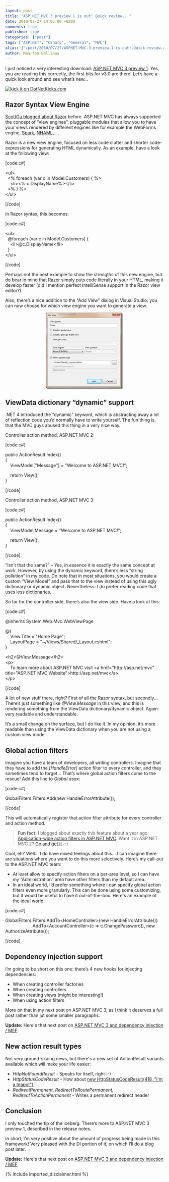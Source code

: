 ```yaml
---
layout: post
title: "ASP.NET MVC 3 preview 1 is out! Quick review..."
date: 2010-07-27 14:05:00 +0200
comments: true
published: true
categories: ["post"]
tags: ["ASP.NET", "CSharp", "General", "MVC"]
alias: ["/post/2010/07/27/ASPNET-MVC-3-preview-1-is-out!-Quick-review.aspx", "/post/2010/07/27/aspnet-mvc-3-preview-1-is-out!-quick-review.aspx"]
author: Maarten Balliauw
---
```

<p>I just noticed a very interesting download: <a href="http://www.microsoft.com/downloads/details.aspx?displaylang=en&amp;FamilyID=cb42f741-8fb1-4f43-a5fa-812096f8d1e8&amp;utm_source=feedburner&amp;utm_medium=feed&amp;utm_campaign=Feed%3A+MicrosoftDownloadCenter+%28Microsoft+Download+Center%29#tm">ASP.NET MVC 3 preview 1</a>. Yes, you are reading this correctly, the first bits for v3.0 are there! Let&rsquo;s have a quick look around and see what&rsquo;s new...</p>
<p><a href="http://www.dotnetkicks.com/kick/?url=/post/2010/07/22/ASPNET-MVC-3-preview-1-is-out!-Quick-review.aspx&amp;title=ASP.NET MVC 3 preview 1 is out! Quick review..."><img src="http://www.dotnetkicks.com/Services/Images/KickItImageGenerator.ashx?url=/post/2010/07/22/ASPNET-MVC-3-preview-1-is-out!-Quick-review.aspx" border="0" alt="kick it on DotNetKicks.com" /> </a></p>
<h2>Razor Syntax View Engine</h2>
<p><a href="http://weblogs.asp.net/scottgu/archive/2010/07/02/introducing-razor.aspx" target="_blank">ScottGu blogged about Razor</a> before. ASP.NET MVC has always supported the concept of &ldquo;view engines&rdquo;, pluggable modules that allow you to have your views rendered by different engines like for example the WebForms engine, <a href="http://sparkviewengine.com/" target="_blank">Spark</a>, <a href="http://code.google.com/p/nhaml/" target="_blank">NHAML</a>, &hellip;</p>
<p>Razor is a new view engine, focused on less code clutter and shorter code-expressions for generating HTML dynamically. As an example, have a look at the following view:</p>
<p>[code:c#]</p>
<p>&lt;ul&gt;<br />&nbsp; &lt;% foreach (var c in Model.Customers) { %&gt; <br />&nbsp;&nbsp;&nbsp; &lt;li&gt;&lt;%:c.DisplayName%&gt;&lt;/li&gt; <br />&nbsp; &lt;% } %&gt; <br />&lt;/ul&gt;</p>
<p>[/code]</p>
<p>In Razor syntax, this becomes:</p>
<p>[code:c#]</p>
<p>&lt;ul&gt; <br />&nbsp; @foreach (var c in Model.Customers) { <br />&nbsp;&nbsp;&nbsp; &lt;li&gt;@c.DisplayName&lt;/li&gt; <br />&nbsp; } <br />&lt;/ul&gt;</p>
<p>[/code]</p>
<p>Perhaps not the best example to show the strengths of this new engine, but do bear in mind that Razor simply puts code literally in your HTML, making it develop faster (did I mention perfect IntelliSense support in the Razor view editor?).</p>
<p>Also, there&rsquo;s a nice addition to the &ldquo;Add View&rdquo; dialog in Visual Studio: you can now choose for which view engine you want to generate a view.</p>
<p><a href="/images/image_50.png"><img style="border-right-width: 0px; display: block; float: none; border-top-width: 0px; border-bottom-width: 0px; margin-left: auto; border-left-width: 0px; margin-right: auto" title="Razor view engine - Add view dialog" src="/images/image_thumb_22.png" border="0" alt="Razor view engine - Add view dialog" width="244" height="242" /></a></p>
<h2>ViewData dictionary &ldquo;dynamic&rdquo; support</h2>
<p>.NET 4 introduced the &ldquo;dynamic&rdquo; keyword, which is abstracting away a lot of reflection code you&rsquo;d normally have to write yourself. The fun thing is, that the MVC guys abused this thing in a very nice way.</p>
<p>Controller action method, ASP.NET MVC 2:</p>
<p>[code:c#]</p>
<p>public ActionResult Index() <br />{ <br />&nbsp;&nbsp;&nbsp; ViewModel["Message"] = "Welcome to ASP.NET MVC!";</p>
<p>&nbsp;&nbsp;&nbsp; return View(); <br />}</p>
<p>[/code]</p>
<p>Controller action method, ASP.NET MVC 3:</p>
<p>[code:c#]</p>
<p>public ActionResult Index() <br />{ <br />&nbsp;&nbsp;&nbsp; ViewModel.Message = "Welcome to ASP.NET MVC!";</p>
<p>&nbsp;&nbsp;&nbsp; return View(); <br />}</p>
<p>[/code]</p>
<p>&ldquo;Isn&rsquo;t that the same?&rdquo; &ndash; Yes, in essence it is exactly the same concept at work. However, by using the dynamic keyword, there&rsquo;s less &ldquo;string pollution&rdquo; in my code. Do note that in most situations, you would create a custom &ldquo;View Model&rdquo; and pass that to the view instead of using this ugly dictionary or dynamic object. Nevertheless: I do prefer reading code that uses less dictionaries.</p>
<p>So far for the controller side, there&rsquo;s also the view side. Have a look at this:</p>
<p>[code:c#]</p>
<p>@inherits System.Web.Mvc.WebViewPage</p>
<p>@{ <br />&nbsp;&nbsp;&nbsp; View.Title = "Home Page"; <br />&nbsp;&nbsp;&nbsp; LayoutPage = "~/Views/Shared/_Layout.cshtml"; <br />}</p>
<p>&lt;h2&gt;@View.Message&lt;/h2&gt; <br />&lt;p&gt; <br />&nbsp;&nbsp;&nbsp; To learn more about ASP.NET MVC visit &lt;a href="http://asp.net/mvc" title="ASP.NET MVC Website"&gt;http://asp.net/mvc&lt;/a&gt;. <br />&lt;/p&gt;</p>
<p>[/code]</p>
<p>A lot of new stuff there, right? First of all the Razor syntax, but secondly&hellip; There&rsquo;s just something like <em>@View.Message</em> in this view, and this is rendering something from the ViewData dictionary/dynamic object. Again: very readable and understandable.</p>
<p>It&rsquo;s a small change on the surface, but I do like it. In my opinion, it&rsquo;s more readable than using the ViewData dictionary when you are not using a custom view model.</p>
<h2>Global action filters</h2>
<p>Imagine you have a team of developers, all writing controllers. Imagine that they have to add the<em> [HandleError]</em> action filter to every controller, and they sometimes tend to forget&hellip; That&rsquo;s where global action filters come to the rescue! Add this line to <em>Global.asax</em>:</p>
<p>[code:c#]</p>
<p>GlobalFilters.Filters.Add(new HandleErrorAttribute());</p>
<p>[/code]</p>
<p>This will automatically register that action filter attribute for every controller and action method.</p>


<blockquote>
<p><strong>Fun fact:</strong> I blogged about exactly this feature about a year ago: <a href="/post/2009/06/24/Application-wide-action-filters-in-ASPNET-MVC.aspx" target="_blank">Application-wide action filters in ASP.NET MVC</a>. Want it in ASP.NET MVC 2? <a href="/post/2009/06/24/Application-wide-action-filters-in-ASPNET-MVC.aspx" target="_blank">Go and get it</a> :-)</p>


</blockquote>


<p>Cool, eh? Well&hellip; I do have mixed feelings about this&hellip; I can imagine there are situations where you want to do this more selectively. Here&rsquo;s my call-out to the ASP.NET MVC team:</p>
<ul>
<li>At least allow to specify action filters on a per-area level, so I can have my &ldquo;Administration&rdquo; area have other filters than my default area. </li>
<li>In an ideal world, I&rsquo;d prefer something where I can specify global action filters even more granularly. This can be done using some customizing, but it would be useful to have it out-of-the-box. Here's an example of the ideal world: </li>
</ul>
<p>[code:c#]</p>
<p>GlobalFilters.Filters.AddTo&lt;HomeController&gt;(new HandleErrorAttribute())&nbsp;<br />&nbsp;&nbsp;&nbsp;&nbsp;&nbsp;&nbsp;&nbsp;&nbsp;&nbsp;&nbsp;&nbsp;&nbsp;&nbsp;&nbsp;&nbsp;&nbsp;&nbsp;&nbsp;&nbsp;&nbsp; .AddTo&lt;AccountController&gt;(c =&gt; c.ChangePassword(), new AuthorizeAttribute());</p>
<p>[/code]</p>
<h2>Dependency injection support</h2>
<p>I&rsquo;m going to be short on this one: there&rsquo;s 4 new hooks for injecting dependencies:</p>
<ul>
<li>When creating controller factories </li>
<li>When creating controllers </li>
<li>When creating views (might be interesting!) </li>
<li>When using action filters </li>
</ul>
<p>More on that in my next post on ASP.NET MVC 3, as I think it deserves a full post rather than jut some smaller paragraphs.</p>
<p><strong>Update:</strong> Here's that next post on <a href="/post/2010/07/22/ASPNET-MVC-3-and-MEF-sitting-in-a-tree.aspx" target="_blank">ASP.NET MVC 3 and dependency injection / MEF</a></p>
<h2>New action result types</h2>
<p>Not very ground-skaing news, but there's a new set of ActionResult variants available which will make your life easier:</p>
<ul>
<li><em>HttpNotFoundResult</em> - Speaks for itself, right :-) </li>
<li><em>HttpStatusCodeResult</em> - How about <a href="http://en.wikipedia.org/wiki/Hyper_Text_Coffee_Pot_Control_Protocol" target="_blank">new HttpStatusCodeResult(418, "I'm a teapot");</a> </li>
<li><em>RedirectPermanent</em>, <em>RedirectToRoutePermanent</em>, <em>RedirectToActionPermanent</em> - Writes a permanent redirect header </li>
</ul>
<h2>Conclusion</h2>
<p>I only touched the tip of the iceberg. There&rsquo;s more to ASP.NET MVC 3 preview 1, described in the release notes.</p>
<p>In short, I&rsquo;m very positive about the amount of progress being made in this framework! Very pleased with the DI portion of it, on which I&rsquo;ll do a blog post later.</p>
<p><strong>Update:</strong> Here's that next post on <a href="/post/2010/07/22/ASPNET-MVC-3-and-MEF-sitting-in-a-tree.aspx" target="_blank">ASP.NET MVC 3 and dependency injection / MEF</a></p>

{% include imported_disclaimer.html %}

